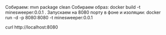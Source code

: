 Собираем:
  mvn package clean
Собираем образ:
  docker build -t minesweeper:0.0.1 .
Запускаем на 8080 порту в фоне и изоляции:
  docker run -d -p 8080:8080 -t minesweeper:0.0.1

curl http://localhost:8080
